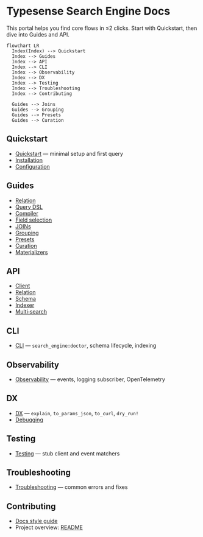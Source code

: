 # Typesense Search Engine Docs

This portal helps you find core flows in ≤2 clicks. Start with Quickstart, then dive into Guides and API.

```mermaid
flowchart LR
  Index(Index) --> Quickstart
  Index --> Guides
  Index --> API
  Index --> CLI
  Index --> Observability
  Index --> DX
  Index --> Testing
  Index --> Troubleshooting
  Index --> Contributing

  Guides --> Joins
  Guides --> Grouping
  Guides --> Presets
  Guides --> Curation
```

## Quickstart

- [Quickstart](./quickstart.md) — minimal setup and first query
- [Installation](./installation.md)
- [Configuration](./configuration.md)

## Guides

- [Relation](./relation.md)
- [Query DSL](./query_dsl.md)
- [Compiler](./compiler.md)
- [Field selection](./field_selection.md)
- [JOINs](./joins.md)
- [Grouping](./grouping.md)
- [Presets](./presets.md)
- [Curation](./curation.md)
- [Materializers](./materializers.md)

## API

- [Client](./client.md)
- [Relation](./relation.md)
- [Schema](./schema.md)
- [Indexer](./indexer.md)
- [Multi‑search](./multi_search.md)

## CLI

- [CLI](./cli.md) — `search_engine:doctor`, schema lifecycle, indexing

## Observability

- [Observability](./observability.md) — events, logging subscriber, OpenTelemetry

## DX

- [DX](./dx.md) — `explain`, `to_params_json`, `to_curl`, `dry_run!`
- [Debugging](./debugging.md)

## Testing

- [Testing](./testing.md) — stub client and event matchers

## Troubleshooting

- [Troubleshooting](./troubleshooting.md) — common errors and fixes

## Contributing

- [Docs style guide](./contributing/docs_style.md)
- Project overview: [README](../README.md)
